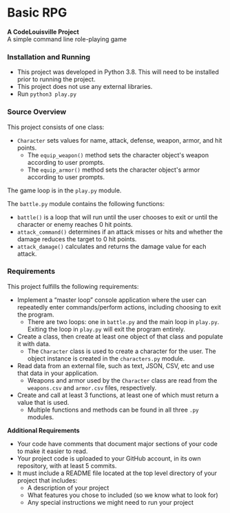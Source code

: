 # Basic RPG

**A CodeLouisville Project**  
A simple command line role-playing game

### Installation and Running
- This project was developed in Python 3.8. This will need to be installed prior to running the project.
- This project does not use any external libraries.
- Run `python3 play.py`

### Source Overview
This project consists of one class:
- `Character` sets values for name, attack, defense, weapon, armor, and hit points.
    - The `equip_weapon()` method sets the character object's weapon according to user prompts.
    - The `equip_armor()` method sets the character object's armor according to user prompts.

The game loop is in the `play.py` module.

The `battle.py` module contains the following functions:
- `battle()` is a loop that will run until the user chooses to exit or until the character or enemy reaches 0 hit points.
- `attack_command()` determines if an attack misses or hits and whether the damage reduces the target to 0 hit points.
- `attack_damage()` calculates and returns the damage value for each attack.

### Requirements
This project fulfills the following requirements:
- Implement a “master loop” console application where the user can repeatedly enter commands/perform actions, including choosing to exit the program.
    - There are two loops: one in `battle.py` and the main loop in `play.py`. Exiting the loop in `play.py` will exit the program entirely.
- Create a class, then create at least one object of that class and populate it with data.
    - The `Character` class is used to create a character for the user. The object instance is created in the `characters.py` module.
- Read data from an external file, such as text, JSON, CSV, etc and use that data in your application.
    - Weapons and armor used by the `Character` class are read from the `weapons.csv` and `armor.csv` files, respectively.
- Create and call at least 3 functions, at least one of which must return a value that is used.
    - Multiple functions and methods can be found in all three `.py` modules.

**Additional Requirements**

- Your code have comments that document major sections of your code to make it easier to read.
- Your project code is uploaded to your GitHub account, in its own repository, with at least 5 commits.
- It must include a README file located at the top level directory of your project that includes:
    - A description of your project
    - What features you chose to included (so we know what to look for)
    - Any special instructions we might need to run your project
